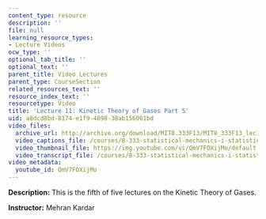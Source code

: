 ```yaml
---
content_type: resource
description: ''
file: null
learning_resource_types:
- Lecture Videos
ocw_type: ''
optional_tab_title: ''
optional_text: ''
parent_title: Video Lectures
parent_type: CourseSection
related_resources_text: ''
resource_index_text: ''
resourcetype: Video
title: 'Lecture 11: Kinetic Theory of Gases Part 5'
uid: a8dcd8bd-8174-e1f9-4898-38ab156061bd
video_files:
  archive_url: http://archive.org/download/MIT8.333F13/MIT8_333F13_lec11_300k.mp4
  video_captions_file: /courses/8-333-statistical-mechanics-i-statistical-mechanics-of-particles-fall-2013/7100fb32a59a5d52a68570fd5d723082_QmV7FOXijMo.vtt
  video_thumbnail_file: https://img.youtube.com/vi/QmV7FOXijMo/default.jpg
  video_transcript_file: /courses/8-333-statistical-mechanics-i-statistical-mechanics-of-particles-fall-2013/6e2b7447063287237ac494de2b888505_QmV7FOXijMo.pdf
video_metadata:
  youtube_id: QmV7FOXijMo
---
```


**Description:** This is the fifth of five lectures on the Kinetic Theory of Gases.

**Instructor:** Mehran Kardar